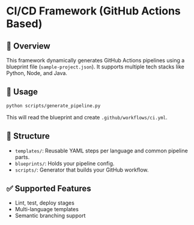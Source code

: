 # CI/CD Framework (GitHub Actions Based)

## 🔧 Overview

This framework dynamically generates GitHub Actions pipelines using a blueprint file (`sample-project.json`). It supports multiple tech stacks like Python, Node, and Java.

## 🚀 Usage

```bash
python scripts/generate_pipeline.py
```

This will read the blueprint and create `.github/workflows/ci.yml`.

## 📁 Structure

- `templates/`: Reusable YAML steps per language and common pipeline parts.
- `blueprints/`: Holds your pipeline config.
- `scripts/`: Generator that builds your GitHub workflow.

## ✅ Supported Features

- Lint, test, deploy stages
- Multi-language templates
- Semantic branching support
